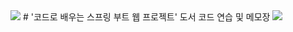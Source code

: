 <img src="https://capsule-render.vercel.app/api?type=waving&color=BDBDC8&height=150&section=header" />
# '코드로 배우는 스프링 부트 웹 프로젝트'
도서 코드 연습 및 메모장


<img src="https://capsule-render.vercel.app/api?type=waving&color=BDBDC8&height=150&section=footer" />
